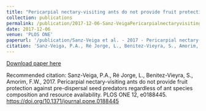 ```yaml
---
title: "Pericarpial nectary-visiting ants do not provide fruit protection against pre-dispersal seed predators regardless of ant species composition and resource availability"
collection: publications
permalink: /publication/2017-12-06-Sanz-VeigaPericarpialnectaryvisitingants2017
date: 2017-12-06
venue: 'PLOS ONE'
paperurl: '/publication/Sanz-Veiga et al. - 2017 - Pericarpial nectary-visiting ants do not provide f.pdf'
citation: 'Sanz-Veiga, P.A., Ré Jorge, L., Benitez-Vieyra, S., Amorim, F.W., 2017. Pericarpial nectary-visiting ants do not provide fruit protection against pre-dispersal seed predators regardless of ant species composition and resource availability. PLOS ONE 12, e0188445. https://doi.org/10.1371/journal.pone.0188445'
---
```


<a href='/publication/Sanz-Veiga et al. - 2017 - Pericarpial nectary-visiting ants do not provide f.pdf'>Download paper here</a>

Recommended citation: Sanz-Veiga, P.A., Ré Jorge, L., Benitez-Vieyra, S., Amorim, F.W., 2017. Pericarpial nectary-visiting ants do not provide fruit protection against pre-dispersal seed predators regardless of ant species composition and resource availability. PLOS ONE 12, e0188445. https://doi.org/10.1371/journal.pone.0188445